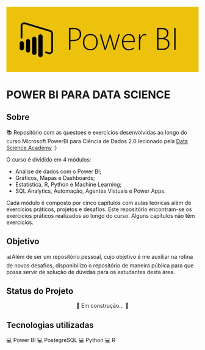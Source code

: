 ![alt text](https://github.com/CarineMS/git-powerbi/blob/master/PowerBI-e1557666264791.jpg)

#  **POWER BI PARA DATA SCIENCE**


## **Sobre**
📚 Repositório com as questoes e exercícios desenvolvidas ao longo do curso Microsoft PowerBi para Ciência de Dados 2.0 lecionado pela [Data Science Academy](https://www.datascienceacademy.com.br) :)

O curso é dividido em 4 módulos:
 * Análise de dados com o Power BI;
 * Gráficos, Mapas e Dashboards;
 * Estatística, R, Python e Machine Learning;
 * SQL Analytics, Automação, Agentes Vistuais e Power Apps.

Cada módulo é composto por cinco capítulos com aulas teóricas além de exercícios práticos, projetos e desafios. Este repositório encontram-se os exercícios práticos realizados ao longo do curso. Alguns capítulos não têm exercícios.
 

## Objetivo
📊Além de ser um repositório pessoal, cujo objetivo é me auxiliar na rotina de novos desafios, disponibilizo o repositório de maneira pública para que possa servir de solução de dúvidas para os estudantes desta área.

## Status do Projeto
<center> 🚧 Em construção... 🚧</center>

## Tecnologias utilizadas
💻 Power BI 💻 PostegreSQL 💻 Python 💻 R
